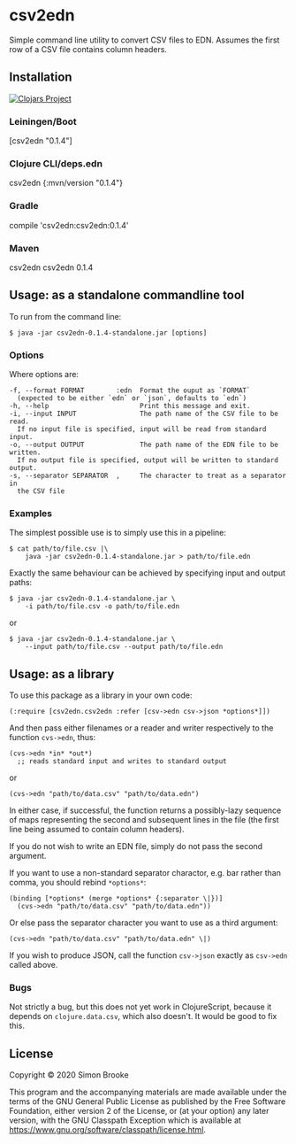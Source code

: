 # csv2edn

Simple command line utility to convert CSV files to EDN. Assumes the first row of a CSV file contains column headers.

## Installation

[![Clojars Project](https://img.shields.io/clojars/v/csv2edn.svg)](https://clojars.org/csv2edn)

### Leiningen/Boot

[csv2edn "0.1.4"]

### Clojure CLI/deps.edn

csv2edn {:mvn/version "0.1.4"}

### Gradle

compile 'csv2edn:csv2edn:0.1.4'

### Maven

<dependency>
  <groupId>csv2edn</groupId>
  <artifactId>csv2edn</artifactId>
  <version>0.1.4</version>
</dependency>

## Usage: as a standalone commandline tool

To run from the command line:

    $ java -jar csv2edn-0.1.4-standalone.jar [options]

### Options

Where options are:

    -f, --format FORMAT        :edn  Format the ouput as `FORMAT`
      (expected to be either `edn` or `json`, defaults to `edn`)
    -h, --help                       Print this message and exit.
    -i, --input INPUT                The path name of the CSV file to be read.
      If no input file is specified, input will be read from standard input.
    -o, --output OUTPUT              The path name of the EDN file to be written.
      If no output file is specified, output will be written to standard output.
    -s, --separator SEPARATOR  ,     The character to treat as a separator in
      the CSV file

### Examples

The simplest possible use is to simply use this in a pipeline:

    $ cat path/to/file.csv |\
        java -jar csv2edn-0.1.4-standalone.jar > path/to/file.edn

Exactly the same behaviour can be achieved by specifying input and output
paths:

    $ java -jar csv2edn-0.1.4-standalone.jar \
        -i path/to/file.csv -o path/to/file.edn

or

    $ java -jar csv2edn-0.1.4-standalone.jar \
        --input path/to/file.csv --output path/to/file.edn

## Usage: as a library

To use this package as a library in your own code:

    (:require [csv2edn.csv2edn :refer [csv->edn csv->json *options*]])

And then pass either filenames or a reader and writer respectively to the
function `cvs->edn`, thus:

    (cvs->edn *in* *out*)
      ;; reads standard input and writes to standard output

or

    (cvs->edn "path/to/data.csv" "path/to/data.edn")

In either case, if successful, the function returns a possibly-lazy sequence
of maps representing the second and subsequent lines in the file (the first
line being assumed to contain column headers).

If you do not wish to write an EDN file, simply do not pass the second
argument.

If you want to use a non-standard separator charactor, e.g. bar rather than
comma, you should rebind `*options*`:

    (binding [*options* (merge *options* {:separator \|})]
      (cvs->edn "path/to/data.csv" "path/to/data.edn"))

Or else pass the separator character you want to use as a third argument:

    (cvs->edn "path/to/data.csv" "path/to/data.edn" \|)

If you wish to produce JSON, call the function `csv->json` exactly as
`csv->edn` called above.

### Bugs

Not strictly a bug, but this does not yet work in ClojureScript, because it
depends on `clojure.data.csv`, which also doesn't. It would be good to fix
this.

## License

Copyright © 2020 Simon Brooke

This program and the accompanying materials are made available under the
terms of the GNU General Public License as published by
the Free Software Foundation, either version 2 of the License, or (at your
option) any later version, with the GNU Classpath Exception which is available
at https://www.gnu.org/software/classpath/license.html.
